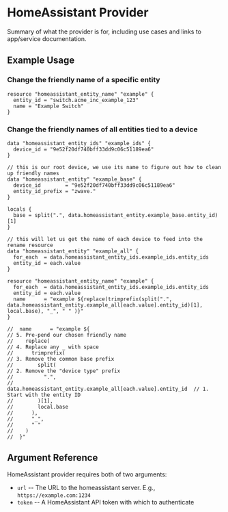 # HomeAssistant Provider

Summary of what the provider is for, including use cases and links to
app/service documentation.

## Example Usage

### Change the friendly name of a specific entity

```hcl
resource "homeassistant_entity_name" "example" {
  entity_id = "switch.acme_inc_example_123"
  name = "Example Switch"
}
```

### Change the friendly names of all entities tied to a device

```hcl
data "homeassistant_entity_ids" "example_ids" {
  device_id = "9e52f20df740bff33dd9c06c51189ea6"
}

// this is our root device, we use its name to figure out how to clean up friendly names
data "homeassistant_entity" "example_base" {
  device_id        = "9e52f20df740bff33dd9c06c51189ea6"
  entity_id_prefix = "zwave."
}

locals {
  base = split(".", data.homeassistant_entity.example_base.entity_id)[1]
}

// this will let us get the name of each device to feed into the rename resource
data "homeassistant_entity" "example_all" {
  for_each  = data.homeassistant_entity_ids.example_ids.entity_ids
  entity_id = each.value
}

resource "homeassistant_entity_name" "example" {
  for_each  = data.homeassistant_entity_ids.example_ids.entity_ids
  entity_id = each.value
  name      = "example ${replace(trimprefix(split(".", data.homeassistant_entity.example_all[each.value].entity_id)[1], local.base), "_", " " )}"
}

//  name      = "example ${                                              // 5. Pre-pend our chosen friendly name
//    replace(                                                           // 4. Replace any _ with space
//      trimprefix(                                                      // 3. Remove the common base prefix
//        split(                                                         // 2. Remove the "device type" prefix
//          ".",
//          data.homeassistant_entity.example_all[each.value].entity_id  // 1. Start with the entity ID
//        )[1],
//        local.base
//      ),
//      "_",
//      " "
//    )
//  }"
```

## Argument Reference

HomeAssistant provider requires both of two arguments:

* `url` -- The URL to the homeassistant server. E.g., `https://example.com:1234`
* `token` -- A HomeAssistant API token with which to authenticate
